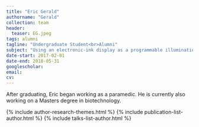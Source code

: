 ```yaml
---
title: "Eric Gerald"
authorname: "Gerald"
collection: team
header:
  teaser: EG.jpeg
tags: alumni
tagline: "Undergraduate Student<br>Alumni"
subject: "Using an electronic-ink display as a programmable illumination device for multimodal microscopy"
date-start: 2017-02-01
date-end: 2018-05-31
googlescholar: 
email: 
cv: 
---
```


<p align= "justify">

After graduating, Eric began working as a paramedic. He is currently also working on a Masters degree in biotechnology.

{% include author-research-themes.html %}
{% include publication-list-author.html %}
{% include talks-list-author.html %}
